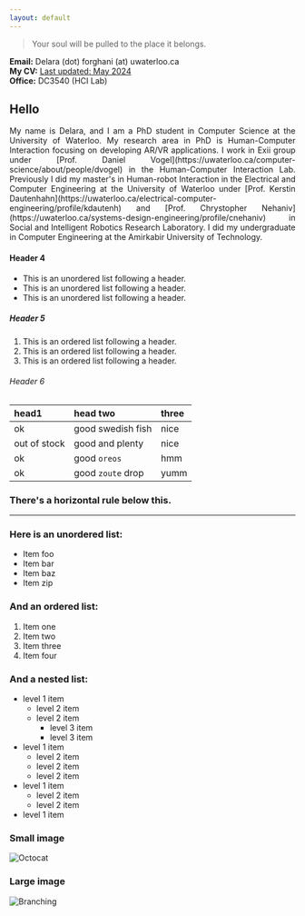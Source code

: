 ```yaml
---
layout: default
---
```


<!--- Text can be **bold**, _italic_, or ~~strikethrough~~. --> 

> Your soul will be pulled to the place it belongs.

<!-- There should be whitespace between paragraphs. -->

<!-- There should be whitespace between paragraphs. We recommend including a README, or a file with information about your project. -->

**Email:** Delara (dot) forghani (at) uwaterloo.ca <br />
**My CV:** [Last updated: May 2024](./Delara_Forghani_HCI_CV.pdf)<br />
**Office:** DC3540 (HCI Lab)

## Hello 
<p style="text-align: justify">
My name is Delara, and I am a PhD student in Computer Science at the University of Waterloo. My research area in PhD is Human-Computer Interaction focusing on developing AR/VR applications. I work in Exii group under [Prof. Daniel Vogel](https://uwaterloo.ca/computer-science/about/people/dvogel) in the Human-Computer Interaction Lab. Previously I did my master's in Human-robot Interaction in the Electrical and Computer Engineering at the University of Waterloo under 
          [Prof. Kerstin Dautenhahn](https://uwaterloo.ca/electrical-computer-engineering/profile/kdautenh) and [Prof. Chrystopher Nehaniv](https://uwaterloo.ca/systems-design-engineering/profile/cnehaniv) in Social and Intelligent Robotics Research Laboratory. 
          I did my undergraduate in Computer Engineering at the Amirkabir University of Technology.</p>


<!-- ## Header 2 --> 





<!-- ### Header 3

```js
// Javascript code with syntax highlighting.
var fun = function lang(l) {
  dateformat.i18n = require('./lang/' + l)
  return true;
}
```

```ruby
# Ruby code with syntax highlighting
GitHubPages::Dependencies.gems.each do |gem, version|
  s.add_dependency(gem, "= #{version}")
end
``` -->

#### Header 4

*   This is an unordered list following a header.
*   This is an unordered list following a header.
*   This is an unordered list following a header.

##### Header 5

1.  This is an ordered list following a header.
2.  This is an ordered list following a header.
3.  This is an ordered list following a header.

###### Header 6

| head1        | head two          | three |
|:-------------|:------------------|:------|
| ok           | good swedish fish | nice  |
| out of stock | good and plenty   | nice  |
| ok           | good `oreos`      | hmm   |
| ok           | good `zoute` drop | yumm  |

### There's a horizontal rule below this.

* * *

### Here is an unordered list:

*   Item foo
*   Item bar
*   Item baz
*   Item zip

### And an ordered list:

1.  Item one
1.  Item two
1.  Item three
1.  Item four

### And a nested list:

- level 1 item
  - level 2 item
  - level 2 item
    - level 3 item
    - level 3 item
- level 1 item
  - level 2 item
  - level 2 item
  - level 2 item
- level 1 item
  - level 2 item
  - level 2 item
- level 1 item

### Small image

![Octocat](https://github.githubassets.com/images/icons/emoji/octocat.png)

### Large image

![Branching](https://guides.github.com/activities/hello-world/branching.png)


<!-- ### Definition lists can be used with HTML syntax.

<dl>
<dt>Name</dt>
<dd>Godzilla</dd>
<dt>Born</dt>
<dd>1952</dd>
<dt>Birthplace</dt>
<dd>Japan</dd>
<dt>Color</dt>
<dd>Green</dd>
</dl>

```
Long, single-line code blocks should not wrap. They should horizontally scroll if they are too long. This line should be long enough to demonstrate this.
```

``` 
The final element. --> 

```
